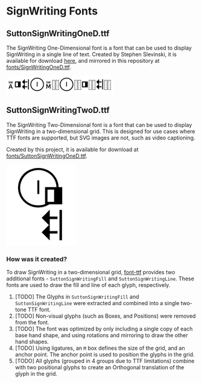 # SignWriting Fonts

## SuttonSignWritingOneD.ttf

The SignWriting One-Dimensional font is a font that can be used to display SignWriting in a single line of text.
Created by Stephen Slevinski, it is available for download [here](https://github.com/sutton-signwriting/font-ttf),
and mirrored in this repository at [fonts/SignWritingOneD.ttf](fonts/SignWritingOneD.ttf).

![Example of the SuttonSignWritingOneD font](assets/SuttonSignWritingOneD-example.png)

## SuttonSignWritingTwoD.ttf

The SignWriting Two-Dimensional font is a font that can be used to display SignWriting in a two-dimensional grid.
This is designed for use cases where TTF fonts are supported, but SVG images are not, such as video captioning.

Created by this project, it is available for download at [fonts/SuttonSignWritingOneD.ttf](fonts/SuttonSignWritingOneD.ttf).

![Example of the SuttonSignWritingTwoD font](assets/SuttonSignWritingTwoD-example.png)

### How was it created?

To draw SignWriting in a two-dimensional grid, [font-ttf](https://github.com/sutton-signwriting/font-ttf) provides 
two additional fonts - `SuttonSignWritingFill` and `SuttonSignWritingLine`. 
These fonts are used to draw the fill and line of each glyph, respectively.

1. [TODO] The Glyphs in `SuttonSignWritingFill` and `SuttonSignWritingLine` were extracted and combined into a single two-tone TTF font.
2. [TODO] Non-visual glyphs (such as Boxes, and Positions) were removed from the font.
3. [TODO] The font was optimized by only including a single copy of each base hand shape, 
   and using rotations and mirroring to draw the other hand shapes.
4. [TODO] Using ligatures, an `M` box defines the size of the grid, and an anchor point.
   The anchor point is used to position the glyphs in the grid.
5. [TODO] All glyphs (grouped in 4 groups due to TTF limitations) combine with two positional glyphs to create an 
   Orthogonal translation of the glyph in the grid.
